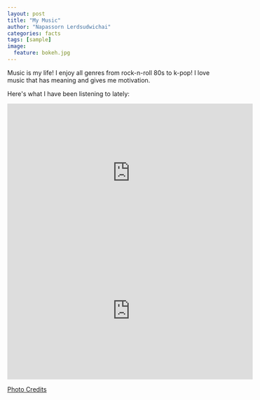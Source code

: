 ```yaml
---
layout: post
title: "My Music"
author: "Napassorn Lerdsudwichai"
categories: facts
tags: [sample]
image:
  feature: bokeh.jpg
---
```


Music is my life! I enjoy all genres from rock-n-roll 80s to k-pop! I love music that has meaning and gives me motivation.  

Here's what I have been listening to lately:  

<iframe width="560" height="315" src="https://www.youtube.com/embed/xEeFrLSkMm8" frameborder="0" allow="autoplay; encrypted-media" allowfullscreen></iframe> 

<iframe width="560" height="315" src="https://www.youtube.com/embed/fuWTcmjnEGY" frameborder="0" allow="autoplay; encrypted-media" allowfullscreen></iframe>  

[Photo Credits](http://www.neoisgreat.com/culture.htm)

